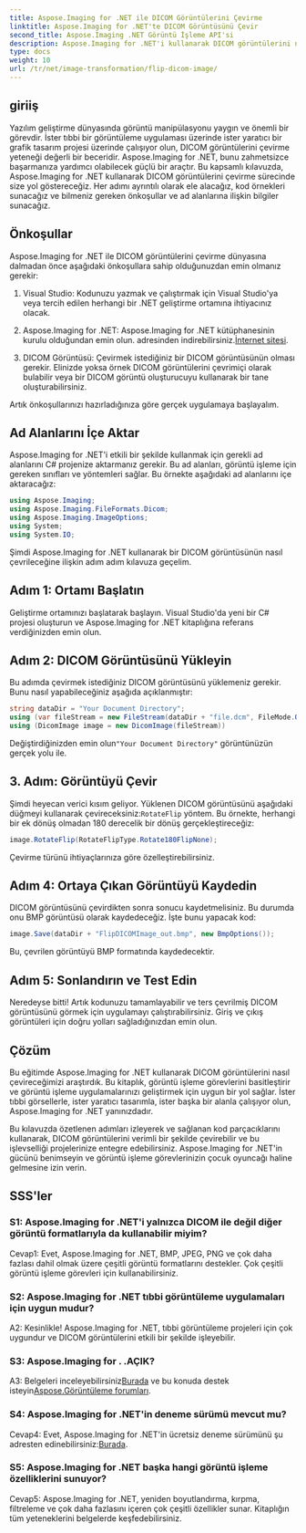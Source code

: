 ```yaml
---
title: Aspose.Imaging for .NET ile DICOM Görüntülerini Çevirme
linktitle: Aspose.Imaging for .NET'te DICOM Görüntüsünü Çevir
second_title: Aspose.Imaging .NET Görüntü İşleme API'si
description: Aspose.Imaging for .NET'i kullanarak DICOM görüntülerini nasıl çevireceğinizi öğrenin. Tıbbi uygulamalar ve daha fazlası için kolay, etkili görüntü işleme.
type: docs
weight: 10
url: /tr/net/image-transformation/flip-dicom-image/
---
```

## giriiş

Yazılım geliştirme dünyasında görüntü manipülasyonu yaygın ve önemli bir görevdir. İster tıbbi bir görüntüleme uygulaması üzerinde ister yaratıcı bir grafik tasarım projesi üzerinde çalışıyor olun, DICOM görüntülerini çevirme yeteneği değerli bir beceridir. Aspose.Imaging for .NET, bunu zahmetsizce başarmanıza yardımcı olabilecek güçlü bir araçtır. Bu kapsamlı kılavuzda, Aspose.Imaging for .NET kullanarak DICOM görüntülerini çevirme sürecinde size yol göstereceğiz. Her adımı ayrıntılı olarak ele alacağız, kod örnekleri sunacağız ve bilmeniz gereken önkoşullar ve ad alanlarına ilişkin bilgiler sunacağız.

## Önkoşullar

Aspose.Imaging for .NET ile DICOM görüntülerini çevirme dünyasına dalmadan önce aşağıdaki önkoşullara sahip olduğunuzdan emin olmanız gerekir:

1. Visual Studio: Kodunuzu yazmak ve çalıştırmak için Visual Studio'ya veya tercih edilen herhangi bir .NET geliştirme ortamına ihtiyacınız olacak.

2.  Aspose.Imaging for .NET: Aspose.Imaging for .NET kütüphanesinin kurulu olduğundan emin olun. adresinden indirebilirsiniz.[İnternet sitesi](https://releases.aspose.com/imaging/net/).

3. DICOM Görüntüsü: Çevirmek istediğiniz bir DICOM görüntüsünün olması gerekir. Elinizde yoksa örnek DICOM görüntülerini çevrimiçi olarak bulabilir veya bir DICOM görüntü oluşturucuyu kullanarak bir tane oluşturabilirsiniz.

Artık önkoşullarınızı hazırladığınıza göre gerçek uygulamaya başlayalım.

## Ad Alanlarını İçe Aktar

Aspose.Imaging for .NET'i etkili bir şekilde kullanmak için gerekli ad alanlarını C# projenize aktarmanız gerekir. Bu ad alanları, görüntü işleme için gereken sınıfları ve yöntemleri sağlar. Bu örnekte aşağıdaki ad alanlarını içe aktaracağız:

```csharp
using Aspose.Imaging;
using Aspose.Imaging.FileFormats.Dicom;
using Aspose.Imaging.ImageOptions;
using System;
using System.IO;
```

Şimdi Aspose.Imaging for .NET kullanarak bir DICOM görüntüsünün nasıl çevrileceğine ilişkin adım adım kılavuza geçelim.

## Adım 1: Ortamı Başlatın

Geliştirme ortamınızı başlatarak başlayın. Visual Studio'da yeni bir C# projesi oluşturun ve Aspose.Imaging for .NET kitaplığına referans verdiğinizden emin olun.

## Adım 2: DICOM Görüntüsünü Yükleyin

Bu adımda çevirmek istediğiniz DICOM görüntüsünü yüklemeniz gerekir. Bunu nasıl yapabileceğiniz aşağıda açıklanmıştır:

```csharp
string dataDir = "Your Document Directory";
using (var fileStream = new FileStream(dataDir + "file.dcm", FileMode.Open, FileAccess.Read))
using (DicomImage image = new DicomImage(fileStream))
```

 Değiştirdiğinizden emin olun`"Your Document Directory"` görüntünüzün gerçek yolu ile.

## 3. Adım: Görüntüyü Çevir

 Şimdi heyecan verici kısım geliyor. Yüklenen DICOM görüntüsünü aşağıdaki düğmeyi kullanarak çevireceksiniz:`RotateFlip` yöntem. Bu örnekte, herhangi bir ek dönüş olmadan 180 derecelik bir dönüş gerçekleştireceğiz:

```csharp
image.RotateFlip(RotateFlipType.Rotate180FlipNone);
```

Çevirme türünü ihtiyaçlarınıza göre özelleştirebilirsiniz.

## Adım 4: Ortaya Çıkan Görüntüyü Kaydedin

DICOM görüntüsünü çevirdikten sonra sonucu kaydetmelisiniz. Bu durumda onu BMP görüntüsü olarak kaydedeceğiz. İşte bunu yapacak kod:

```csharp
image.Save(dataDir + "FlipDICOMImage_out.bmp", new BmpOptions());
```

Bu, çevrilen görüntüyü BMP formatında kaydedecektir.

## Adım 5: Sonlandırın ve Test Edin

Neredeyse bitti! Artık kodunuzu tamamlayabilir ve ters çevrilmiş DICOM görüntüsünü görmek için uygulamayı çalıştırabilirsiniz. Giriş ve çıkış görüntüleri için doğru yolları sağladığınızdan emin olun.

## Çözüm

Bu eğitimde Aspose.Imaging for .NET kullanarak DICOM görüntülerini nasıl çevireceğimizi araştırdık. Bu kitaplık, görüntü işleme görevlerini basitleştirir ve görüntü işleme uygulamalarınızı geliştirmek için uygun bir yol sağlar. İster tıbbi görsellerle, ister yaratıcı tasarımla, ister başka bir alanla çalışıyor olun, Aspose.Imaging for .NET yanınızdadır.

Bu kılavuzda özetlenen adımları izleyerek ve sağlanan kod parçacıklarını kullanarak, DICOM görüntülerini verimli bir şekilde çevirebilir ve bu işlevselliği projelerinize entegre edebilirsiniz. Aspose.Imaging for .NET'in gücünü benimseyin ve görüntü işleme görevlerinizin çocuk oyuncağı haline gelmesine izin verin.

## SSS'ler

### S1: Aspose.Imaging for .NET'i yalnızca DICOM ile değil diğer görüntü formatlarıyla da kullanabilir miyim?
Cevap1: Evet, Aspose.Imaging for .NET, BMP, JPEG, PNG ve çok daha fazlası dahil olmak üzere çeşitli görüntü formatlarını destekler. Çok çeşitli görüntü işleme görevleri için kullanabilirsiniz.

### S2: Aspose.Imaging for .NET tıbbi görüntüleme uygulamaları için uygun mudur?
A2: Kesinlikle! Aspose.Imaging for .NET, tıbbi görüntüleme projeleri için çok uygundur ve DICOM görüntülerini etkili bir şekilde işleyebilir.

### S3: Aspose.Imaging for . .AÇIK?
 A3: Belgeleri inceleyebilirsiniz[Burada](https://reference.aspose.com/imaging/net/) ve bu konuda destek isteyin[Aspose.Görüntüleme forumları](https://forum.aspose.com/).

### S4: Aspose.Imaging for .NET'in deneme sürümü mevcut mu?
 Cevap4: Evet, Aspose.Imaging for .NET'in ücretsiz deneme sürümünü şu adresten edinebilirsiniz:[Burada](https://releases.aspose.com/).

### S5: Aspose.Imaging for .NET başka hangi görüntü işleme özelliklerini sunuyor?
Cevap5: Aspose.Imaging for .NET, yeniden boyutlandırma, kırpma, filtreleme ve çok daha fazlasını içeren çok çeşitli özellikler sunar. Kitaplığın tüm yeteneklerini belgelerde keşfedebilirsiniz.